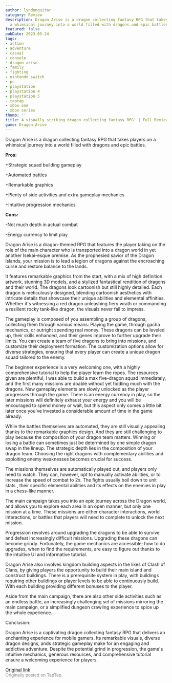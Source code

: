 ```yaml
---
author: lyndonguitar
category: Review
description: Dragon Arise is a dragon collecting fantasy RPG that takes players on
  a whimsical journey into a world filled with dragons and epic battles.
featured: false
pubDate: 2023-05-24
tags:
- action
- adventure
- casual
- console
- dragon-arise
- family
- fighting
- nintendo switch
- pc
- playstation
- playstation 4
- playstation 5
- taptap
- xbox one
- xbox series
thumb: ''
title: A visually striking dragon collecting fantasy RPG! | Full Review - Dragon Arise
game: Dragon Arise
---
```

Dragon Arise is a dragon collecting fantasy RPG that takes players on a whimsical journey into a world filled with dragons and epic battles.


**Pros:**


+Strategic squad building gameplay

+Automated battles

+Remarkable graphics

+Plenty of side activities and extra gameplay mechanics

+Intuitive progression mechanics


**Cons:**


-Not much depth in actual combat

-Energy currency to limit play

Dragon Arise is a dragon-themed RPG that features the player taking on the role of the main character who is transported into a dragon world in yet another Isekai-esque premise. As the prophesied savior of the Dragon Islands, your mission is to lead a legion of dragons against the encroaching curse and restore balance to the lands.

It features remarkable graphics from the start, with a mix of high definition artwork, stunning 3D models, and a stylized fantastical rendition of dragons and their world. The dragons look cartoonish but still highly detailed. Each dragon is meticulously designed, blending cartoonish aesthetics with intricate details that showcase their unique abilities and elemental affinities. Whether it's witnessing a red dragon unleashing fiery wrath or commanding a resilient rocky tank-like dragon, the visuals never fail to impress.

The gameplay is composed of you assembling a group of dragons, collecting them through various means: Playing the game, through gacha mechanics, or outright spending real money. These dragons can be leveled up, their skills enhanced, and their genes improve to further upgrade their limits. You can create a team of five dragons to bring into missions, and customize their deployment formation. The customization options allow for diverse strategies, ensuring that every player can create a unique dragon squad tailored to the enemy.

The beginner experience is a very welcoming one, with a highly comprehensive tutorial to help the player learn the ropes. The resources given are plentiful, I was able to build a max five-dragon squad immediately, and the first many missions are doable without yet fiddling much with the dragons. New gameplay elements are slowly unlocked as the player progresses through the game. There is an energy currency in play, so the later missions will definitely exhaust your energy and you will be encouraged to spend money or wait, but this aspect only comes a little bit later once you’ve invested a considerable amount of time in the game already.

While the battles themselves are automated, they are still visually appealing thanks to the remarkable graphics design. And they are still challenging to play because the composition of your dragon team matters. Winning or losing a battle can sometimes just be determined by one simple dragon swap in the lineup. The strategic depth lies in the composition of your dragon team. Choosing the right dragons with complementary abilities and exploiting enemy weaknesses becomes crucial for success.

The missions themselves are automatically played out, and players only need to watch. They can, however, opt to manually activate abilities, or to increase the speed of combat to 2x. The fights usually boil down to unit stats , their specific elemental abilities and its effects on the enemies in play in a chess-like manner.

The main campaign takes you into an epic journey across the Dragon world, and allows you to explore each area in an open manner, but only one mission at a time. These missions are either character interactions, world interactions, or battles that players will need to complete to unlock the next mission.

Progression revolves around upgrading the dragons to be able to survive and defeat increasingly difficult missions. Upgrading these dragons can become grindy. Fortunately, the game mechanics are accessible; how to do upgrades, when to find the requirements, are easy to figure out thanks to the intuitive UI and informative tutorial.

Dragon Arise also involves kingdom building aspects in the likes of Clash of Clans, by giving players the opportunity to build their main island and construct buildings. There is a prerequisite system in play, with buildings requiring other buildings or player levels to be able to continuously build. With each building providing different bonuses to the player.

Aside from the main campaign, there are also other side activities such as an endless battle, an increasingly challenging set of missions mirroring the main campaign, or a simplified dungeon crawling experience to spice up the whole experience.

Conclusion:

Dragon Arise is a captivating dragon collecting fantasy RPG that delivers an enchanting experience for mobile gamers. Its remarkable visuals, diverse dragon designs, ands strategic gameplay make for an engaging and addictive adventure. Despite the potential grind in progression, the game's intuitive mechanics, generous resources, and comprehensive tutorial ensure a welcoming experience for players.

[Original link](https://www.taptap.io/post/5612678)<br><span style="font-size: 0.95em; color: #888;">Originally posted on TapTap.</span>